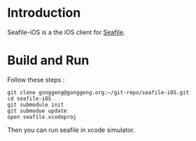 
Introduction
============

Seafile-iOS is a the iOS client for [Seafile](http://www.seafile.com).

Build and Run
=============
Follow these steps :

	git clone gonggeng@gonggeng.org:~/git-repo/seafile-iOS.git 
	cd seafile-iOS
	git submodule init
	git submodue update
	open seafile.xcodeproj

Then you can run seafile in xcode simulator.